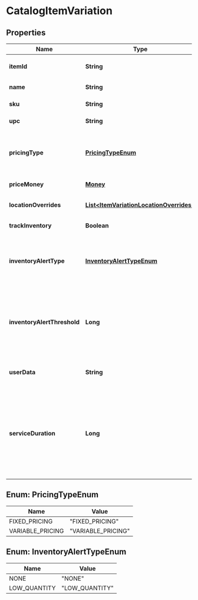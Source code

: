 
# CatalogItemVariation

## Properties
Name | Type | Description | Notes
------------ | ------------- | ------------- | -------------
**itemId** | **String** | The ID of the [CatalogItem](#type-catalogitem) associated with this item variation. Searchable. |  [optional]
**name** | **String** | The item variation&#39;s name. Searchable. |  [optional]
**sku** | **String** | The item variation&#39;s SKU, if any. Searchable. |  [optional]
**upc** | **String** | The item variation&#39;s UPC, if any. Searchable. |  [optional]
**pricingType** | [**PricingTypeEnum**](#PricingTypeEnum) | Indicates whether the item variation&#39;s price is fixed or determined at the time of sale. See [CatalogPricingType](#type-catalogpricingtype) for all possible values. |  [optional]
**priceMoney** | [**Money**](Money.md) | The item variation&#39;s price, if fixed pricing is used. |  [optional]
**locationOverrides** | [**List&lt;ItemVariationLocationOverrides&gt;**](ItemVariationLocationOverrides.md) | Per-[location][#type-location] price and inventory overrides. |  [optional]
**trackInventory** | **Boolean** | If &#x60;true&#x60;, inventory tracking is active for the variation. |  [optional]
**inventoryAlertType** | [**InventoryAlertTypeEnum**](#InventoryAlertTypeEnum) | Indicates whether the item variation displays an alert when its inventory quantity is less than or equal to its &#x60;inventory_alert_threshold&#x60;. See [InventoryAlertType](#type-inventoryalerttype) for all possible values. |  [optional]
**inventoryAlertThreshold** | **Long** | If the inventory quantity for the variation is less than or equal to this value and &#x60;inventory_alert_type&#x60; is &#x60;LOW_QUANTITY&#x60;, the variation displays an alert in the merchant dashboard.  This value is always an integer. |  [optional]
**userData** | **String** | Arbitrary user metadata to associate with the item variation. Cannot exceed 255 characters. Searchable. |  [optional]
**serviceDuration** | **Long** | If the [CatalogItem](#type-catalogitem) that owns this item variation is of type &#x60;APPOINTMENTS_SERVICE&#x60;, then this is the duration of the service in milliseconds. For example, a 30 minute appointment would have the value &#x60;1800000&#x60;, which is equal to 30 (minutes) * 60 (seconds per minute) * 1000 (milliseconds per second). |  [optional]


<a name="PricingTypeEnum"></a>
## Enum: PricingTypeEnum
Name | Value
---- | -----
FIXED_PRICING | &quot;FIXED_PRICING&quot;
VARIABLE_PRICING | &quot;VARIABLE_PRICING&quot;


<a name="InventoryAlertTypeEnum"></a>
## Enum: InventoryAlertTypeEnum
Name | Value
---- | -----
NONE | &quot;NONE&quot;
LOW_QUANTITY | &quot;LOW_QUANTITY&quot;



